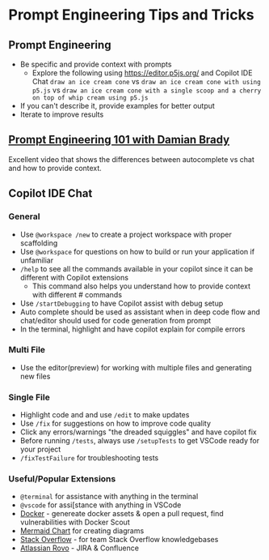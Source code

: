 # Prompt Engineering Tips and Tricks
## Prompt Engineering
- Be specific and provide context with prompts
	- Explore the following using https://editor.p5js.org/ and Copilot IDE Chat
`draw an ice cream cone` 
vs
`draw an ice cream cone with using p5.js`
vs
`draw an ice cream cone with a single scoop and a cherry on top of whip cream using p5.js`
- If you can't describe it, provide examples for better output
- Iterate to improve results

## [Prompt Engineering 101 with Damian Brady](https://www.linkedin.com/events/promptengineering1017236807732413022208/)
Excellent video that shows the differences between autocomplete vs chat and how to provide context.

## Copilot IDE Chat
### General
- Use `@workspace /new` to create a project workspace with proper scaffolding
- Use `@workspace` for questions on how to build or run your application if unfamiliar
- `/help` to see all the commands available in your copilot since it can be different with Copilot extensions
	- This command also helps you understand how to provide context with different # commands
- Use `/startDebugging` to have Copilot assist with debug setup
- Auto complete should be used as assistant when in deep code flow and chat/editor should used for code generation from prompt
- In the terminal, highlight and have copilot explain for compile errors

### Multi File
- Use the editor(preview) for working with multiple files and generating new files

### Single File
- Highlight code and and use `/edit` to make updates
- Use `/fix` for suggestions on how to improve code quality
- Click any errors/warnings "the dreaded squiggles" and have copilot fix
- Before running `/tests`, always use `/setupTests` to get VSCode ready for your project
- `/fixTestFailure` for troubleshooting tests

### Useful/Popular Extensions
- `@terminal` for assistance with anything in the terminal
- `@vscode` for assi[stance with anything in VSCode
- [Docker](https://github.com/marketplace/docker-for-github-copilot) - genereate docker assets & open a pull request, find vulnerabilities with Docker Scout
- [Mermaid Chart](https://github.com/marketplace/mermaid-chart) for creating diagrams
- [Stack Overflow](https://github.com/marketplace/stack-overflow-extension-for-github-copilot) - for team Stack Overflow knowledgebases
- [Atlassian Rovo](https://github.com/marketplace/atlassian) - JIRA & Confluence

